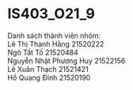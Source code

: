# IS403_O21_9
Danh sách thành viên nhóm: <br>
Lê Thị Thanh Hằng	21520222 <br>
Ngô Tất Tố	21520484 <br>
Nguyễn Nhật Phương Huy	21522156 <br>
Lê Xuân Thạch	21521421 <br>
Hồ Quang Đỉnh	21520190 <br>

